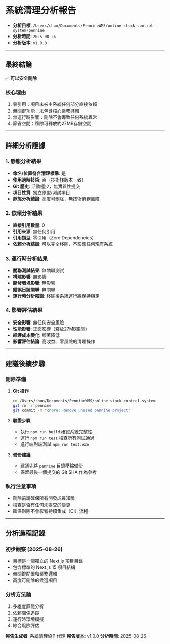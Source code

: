 # 系統清理分析報告

- **分析目標**: `/Users/chun/Documents/PennineWMS/online-stock-control-system/pennine`
- **分析時間**: `2025-08-26`
- **分析版本**: `v1.0.0`

---

## 最終結論

✅ **可以安全刪除**

### 核心理由

1. 零引用：項目未被主系統任何部分直接依賴
2. 無關鍵功能：未包含核心業務邏輯
3. 無運行時影響：刪除不會導致任何系統異常
4. 節省空間：移除可釋放約27MB存儲空間

---

## 詳細分析證據

### 1. 靜態分析結果

- **命名/位置符合清理標準**: 是
- **使用過時技術**: 否（技術棧版本一致）
- **Git 歷史**: 活動極少，無實質性提交
- **項目性質**: 獨立原型/測試項目
- **靜態分析結論**: 高度可刪除，無技術債務風險

### 2. 依賴分析結果

- **直接引用數量**: 0
- **引用來源**: 無任何引用
- **引用類型**: 零引用（Zero Dependencies）
- **依賴分析結論**: 可以完全移除，不影響任何現有系統

### 3. 運行時分析結果

- **關聯測試結果**: 無關聯測試
- **構建影響**: 無影響
- **開發環境影響**: 無影響
- **錯誤日誌關聯**: 無關聯
- **運行時分析結論**: 移除後系統運行將保持穩定

### 4. 影響評估結果

- **安全影響**: 無任何安全風險
- **性能影響**: 正面影響（釋放27MB空間）
- **維護成本變化**: 顯著降低
- **影響評估結論**: 高收益、零風險的清理操作

---

## 建議後續步驟

### 刪除準備

1. **Git 操作**
   ```bash
   cd /Users/chun/Documents/PennineWMS/online-stock-control-system
   git rm -r pennine
   git commit -m "chore: Remove unused pennine project"
   ```

2. **驗證步驟**
   - 執行 `npm run build` 確認系統完整性
   - 運行 `npm run test` 檢查所有測試通過
   - 進行端到端測試 `npm run test:e2e`

3. **備份建議**
   - 建議先將 `pennine` 目錄壓縮備份
   - 保留最後一個提交的 Git SHA 作為參考

### 執行注意事項

- 刪除前請確保所有開發成員知曉
- 檢查是否有任何未提交的變更
- 確保刪除不會影響持續集成（CI）流程

---

## 分析過程記錄

### 初步觀察 (2025-08-26)

- 目標是一個獨立的 Next.js 項目目錄
- 包含標準的 Next.js 15 項目結構
- 無關鍵配置和業務邏輯
- 高度可刪除的候選項目

### 分析方法論

1. 多維度靜態分析
2. 依賴關係追蹤
3. 運行時環境模擬
4. 綜合風險評估

**報告生成者**: 系統清理協作代理
**報告版本**: v1.0.0
**分析時間**: 2025-08-26